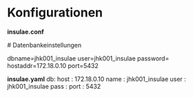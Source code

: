 # Konfigurationen

**insulae.conf**

\# Datenbankeinstellungen

dbname=jhk001_insulae
user=jhk001_insulae
password=
hostaddr=172.18.0.10
port=5432

**insulae.yaml**
db:
  host : 172.18.0.10
  name : jhk001_insulae
  user : jhk001_insulae
  pass :
  port : 5432
